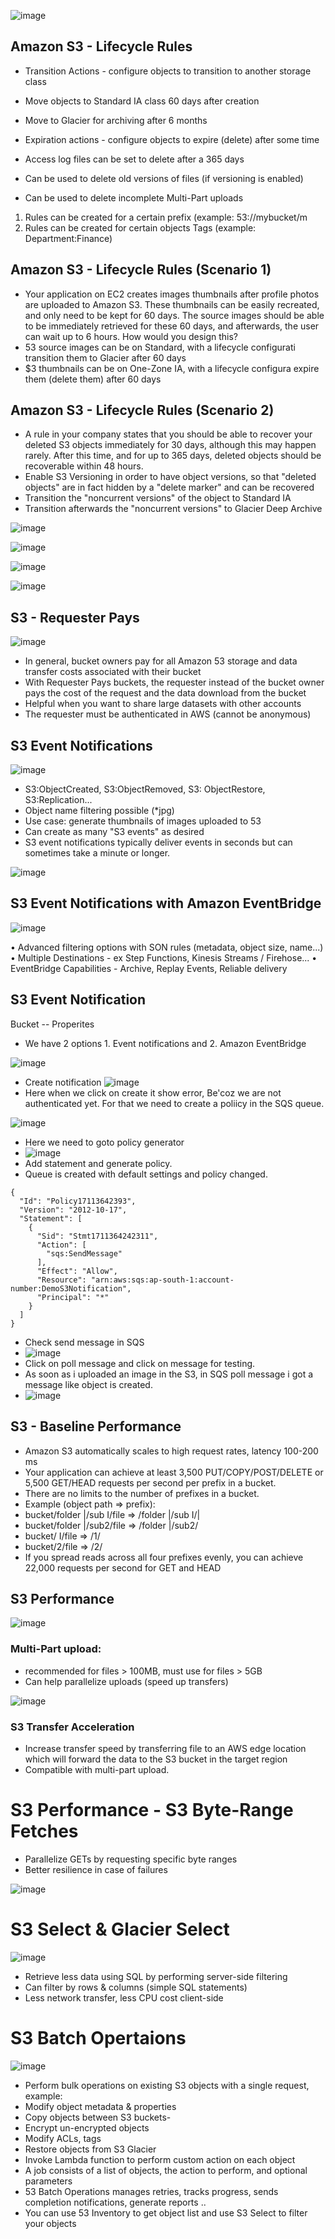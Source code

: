 ![image](https://github.com/pavankumar0077/aws-sol-architect/assets/40380941/db8069ca-d253-48c3-a4b0-1ebf3ba63c24)

Amazon S3 - Lifecycle Rules
--
- Transition Actions - configure objects to transition to another storage class
- Move objects to Standard IA class 60 days after creation
- Move to Glacier for archiving after 6 months
 
- Expiration actions - configure objects to expire (delete) after some time
- Access log files can be set to delete after a 365 days
- Can be used to delete old versions of files (if versioning is enabled)
- Can be used to delete incomplete Multi-Part uploads

1. Rules can be created for a certain prefix (example: 53://mybucket/m
2. Rules can be created for certain objects Tags (example: Department:Finance)

Amazon S3 - Lifecycle Rules (Scenario 1)
--
- Your application on EC2 creates images thumbnails after profile photos
are uploaded to Amazon S3. These thumbnails can be easily recreated,
and only need to be kept for 60 days. The source images should be able
to be immediately retrieved for these 60 days, and afterwards, the user
can wait up to 6 hours. How would you design this?
- 53 source images can be on Standard, with a lifecycle configurati
transition them to Glacier after 60 days
- $3 thumbnails can be on One-Zone IA, with a lifecycle configura
expire them (delete them) after 60 days


Amazon S3 - Lifecycle Rules (Scenario 2)
--
- A rule in your company states that you should be able to recover your
deleted S3 objects immediately for 30 days, although this may happen
rarely. After this time, and for up to 365 days, deleted objects should be
recoverable within 48 hours.
- Enable S3 Versioning in order to have object versions, so that "deleted
objects" are in fact hidden by a "delete marker" and can be recovered
- Transition the "noncurrent versions" of the object to Standard IA
- Transition afterwards the "noncurrent versions" to Glacier Deep Archive

![image](https://github.com/pavankumar0077/aws-sol-architect/assets/40380941/79e06d06-50a9-4a49-ba10-051be1796309)

![image](https://github.com/pavankumar0077/aws-sol-architect/assets/40380941/129851ee-bc8b-4c56-9bbe-f932854a082c)

![image](https://github.com/pavankumar0077/aws-sol-architect/assets/40380941/bdf3cf87-7128-453f-919a-6e3bfc40ace5)

![image](https://github.com/pavankumar0077/aws-sol-architect/assets/40380941/e499177c-1278-4c93-bbb5-a0b80dba6d94)

S3 - Requester Pays
--

![image](https://github.com/pavankumar0077/aws-sol-architect/assets/40380941/ef3c08d1-1a25-49ac-82e0-57c5ef9e0277)

- In general, bucket owners pay for all
Amazon 53 storage and data transfer
costs associated with their bucket
- With Requester Pays buckets, the
requester instead of the bucket owner
pays the cost of the request and the
data download from the bucket
- Helpful when you want to share large
datasets with other accounts
- The requester must be authenticated
in AWS (cannot be anonymous)

S3 Event Notifications
--
![image](https://github.com/pavankumar0077/aws-sol-architect/assets/40380941/8dbf16c6-d92f-428c-9b73-e991e6b1309d)

- S3:ObjectCreated, S3:ObjectRemoved,
S3: ObjectRestore, S3:Replication...
- Object name filtering possible (*jpg)
- Use case: generate thumbnails of images
uploaded to 53
- Can create as many "S3 events" as desired
- S3 event notifications typically deliver events
in seconds but can sometimes take a minute
or longer.

![image](https://github.com/pavankumar0077/aws-sol-architect/assets/40380941/fece866f-e881-4b04-a840-a4047a0843d6)

S3 Event Notifications with Amazon EventBridge
--
![image](https://github.com/pavankumar0077/aws-sol-architect/assets/40380941/33b5b806-1c24-48f1-a243-f63e0e69db9a)

• Advanced filtering options with SON rules (metadata, object size, name...)
• Multiple Destinations - ex Step Functions, Kinesis Streams / Firehose...
• EventBridge Capabilities - Archive, Replay Events, Reliable delivery

S3 Event Notification
--
Bucket -- Properites 
- We have 2 options 1. Event notifications and 2. Amazon EventBridge

![image](https://github.com/pavankumar0077/aws-sol-architect/assets/40380941/7278ac9e-b516-460b-a9cc-93323c51d6c8)

- Create notification
![image](https://github.com/pavankumar0077/aws-sol-architect/assets/40380941/4f90f2e3-5666-4623-9af0-7f6e5f921405)
- Here when we click on create it show error, Be'coz we are not authenticated yet. For that we need to create a poliicy in the SQS queue.

![image](https://github.com/pavankumar0077/aws-sol-architect/assets/40380941/0ef66605-d115-414a-8580-b60f80574bf3)
- Here we need to goto policy generator
- ![image](https://github.com/pavankumar0077/aws-sol-architect/assets/40380941/df3d78ce-5035-4ecf-b367-a990d18dde53)
- Add statement and generate policy.
- Queue is created with default settings and policy changed.
```
{
  "Id": "Policy17113642393",
  "Version": "2012-10-17",
  "Statement": [
    {
      "Sid": "Stmt1711364242311",
      "Action": [
        "sqs:SendMessage"
      ],
      "Effect": "Allow",
      "Resource": "arn:aws:sqs:ap-south-1:account-number:DemoS3Notification",
      "Principal": "*"
    }
  ]
}
```

- Check send message in SQS
- ![image](https://github.com/pavankumar0077/aws-sol-architect/assets/40380941/bb47b338-66fc-46b1-a5a2-b2ab3c5d4896)
- Click on poll message and click on message for testing.
- As soon as i uploaded an image in the S3, in SQS poll message i got a message like object is created.
- ![image](https://github.com/pavankumar0077/aws-sol-architect/assets/40380941/f5d5f3be-8eec-4095-9bb2-dd056aa445f4)

S3 - Baseline Performance
--
- Amazon S3 automatically scales to high request rates, latency 100-200 ms
- Your application can achieve at least 3,500 PUT/COPY/POST/DELETE or
5,500 GET/HEAD requests per second per prefix in a bucket.
- There are no limits to the number of prefixes in a bucket.
- Example (object path => prefix):
- bucket/folder |/sub I/file => /folder |/sub I/|
- bucket/folder |/sub2/file => /folder |/sub2/
- bucket/ I/file => /1/
- bucket/2/file => /2/
- If you spread reads across all four prefixes evenly, you can achieve 22,000
requests per second for GET and HEAD


S3 Performance
--
![image](https://github.com/pavankumar0077/aws-sol-architect/assets/40380941/d18ecfd0-5b24-4db5-8195-bd995f49506f)

### Multi-Part upload:
- recommended for files > 100MB,
must use for files > 5GB
- Can help parallelize uploads (speed
up transfers)

![image](https://github.com/pavankumar0077/aws-sol-architect/assets/40380941/fa7e78ac-242e-40ed-bbd3-77ba900c28bb)

### S3 Transfer Acceleration
- Increase transfer speed by transferring
file to an AWS edge location which will
forward the data to the S3 bucket in the
target region
- Compatible with multi-part upload.

# S3 Performance - S3 Byte-Range Fetches

- Parallelize GETs by requesting specific
byte ranges
- Better resilience in case of failures

![image](https://github.com/pavankumar0077/aws-sol-architect/assets/40380941/b88ff021-3b5c-4785-b222-76a3c97bb815)

# S3 Select & Glacier Select

![image](https://github.com/pavankumar0077/aws-sol-architect/assets/40380941/51f074c7-2bd2-4737-849f-99311642cfe6)

- Retrieve less data using SQL by performing server-side filtering
- Can filter by rows & columns (simple SQL statements)
- Less network transfer, less CPU cost client-side

# S3 Batch Opertaions

![image](https://github.com/pavankumar0077/aws-sol-architect/assets/40380941/7b8ba4b9-6dc5-452d-83a5-5488fad04de2)

- Perform bulk operations on existing S3 objects with a
single request, example:
- Modify object metadata & properties
- Copy objects between S3 buckets-
- Encrypt un-encrypted objects
- Modify ACLs, tags
- Restore objects from S3 Glacier
- Invoke Lambda function to perform custom action on
each object
- A job consists of a list of objects, the action to
perform, and optional parameters
- 53 Batch Operations manages retries, tracks progress,
sends completion notifications, generate reports ..
- You can use 53 Inventory to get object list and use S3
Select to filter your objects

